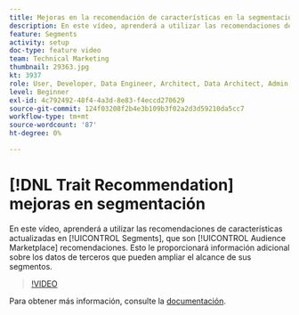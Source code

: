 ```yaml
---
title: Mejoras en la recomendación de características en la segmentación
description: En este vídeo, aprenderá a utilizar las recomendaciones de características actualizadas en Segmentos, que son recomendaciones de Audience Marketplace. Obtenga información adicional sobre los datos de terceros que pueden ampliar el alcance de sus segmentos.
feature: Segments
activity: setup
doc-type: feature video
team: Technical Marketing
thumbnail: 29363.jpg
kt: 3937
role: User, Developer, Data Engineer, Architect, Data Architect, Admin, Leader
level: Beginner
exl-id: 4c792492-48f4-4a3d-8e83-f4eccd270629
source-git-commit: 124f03208f2b4e3b109b3f02a2d3d59210da5cc7
workflow-type: tm+mt
source-wordcount: '87'
ht-degree: 0%

---
```


# [!DNL Trait Recommendation] mejoras en segmentación

En este vídeo, aprenderá a utilizar las recomendaciones de características actualizadas en [!UICONTROL Segments], que son [!UICONTROL Audience Marketplace] recomendaciones. Esto le proporcionará información adicional sobre los datos de terceros que pueden ampliar el alcance de sus segmentos.

>[!VIDEO](https://video.tv.adobe.com/v/29363/?quality=12)

Para obtener más información, consulte la [documentación](https://experienceleague.adobe.com/docs/audience-manager/user-guide/features/segments/trait-recommendations.html).
